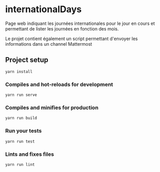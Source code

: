 # internationalDays

Page web indiquant les journées internationales pour le jour en cours et 
permettant de lister les journées en fonction des mois.

Le projet contient également un script permettant d'envoyer les informations dans 
un channel Mattermost

## Project setup
```
yarn install
```

### Compiles and hot-reloads for development
```
yarn run serve
```

### Compiles and minifies for production
```
yarn run build
```

### Run your tests
```
yarn run test
```

### Lints and fixes files
```
yarn run lint
```
